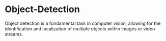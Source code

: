 # Object-Detection
Object detection is a fundamental task in computer vision, allowing for the identification and localization of multiple objects within images or video streams. 
